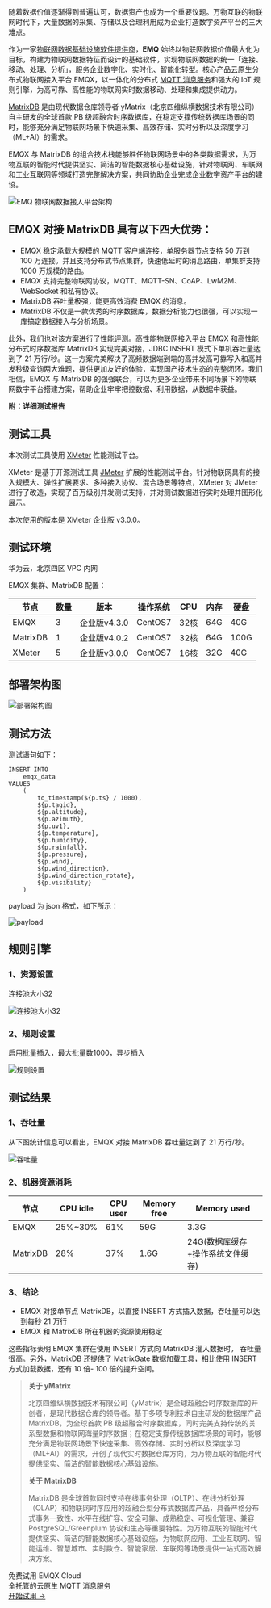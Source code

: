 随着数据价值逐渐得到普遍认可，数据资产也成为一个重要议题。万物互联的物联网时代下，大量数据的采集、存储以及合理利用成为企业打造数字资产平台的三大难点。

作为一家[物联网数据基础设施软件提供商](https://www.emqx.com/zh)，**EMQ** 始终以物联网数据价值最大化为目标，构建为物联网数据特征而设计的基础软件，实现物联网数据的统一「连接、移动、处理、分析」，服务企业数字化、实时化、智能化转型。核心产品云原生分布式物联网接入平台 EMQX，以一体化的分布式 [MQTT 消息服务](https://www.emqx.com/zh/products/emqx)和强大的 IoT 规则引擎，为高可靠、高性能的物联网实时数据移动、处理和集成提供动力。

[MatrixDB](https://www.ymatrix.cn) 是由现代数据仓库领导者 yMatrix（北京四维纵横数据技术有限公司）自主研发的全球首款 PB 级超融合时序数据库，在稳定支撑传统数据库场景的同时，能够充分满足物联网场景下快速采集、高效存储、实时分析以及深度学习（ML+AI）的需求。

EMQX 与 MatrixDB 的组合技术栈能够胜任物联网场景中的各类数据需求，为万物互联的智能时代提供坚实、简洁的智能数据核心基础设施，针对物联网、车联网和工业互联网等领域打造完整解决方案，共同协助企业完成企业数字资产平台的建设。

![EMQ 物联网数据接入平台架构](https://assets.emqx.com/images/31113cabcf077ba6e8f4f16eee8a4d83.png)

## EMQX 对接 MatrixDB 具有以下四大优势：

- EMQX 稳定承载大规模的 MQTT 客户端连接，单服务器节点支持 50 万到 100 万连接。并且支持分布式节点集群，快速低延时的消息路由，单集群支持 1000 万规模的路由。
- EMQX 支持完整物联网协议，MQTT、MQTT-SN、CoAP、LwM2M、WebSocket 和私有协议。
- MatrixDB 吞吐量极强，能更高效消费 EMQX 的消息。
- MatrixDB 不仅是一款优秀的时序数据库，数据分析能力也很强，可以实现一库搞定数据接入与分析场景。

此外，我们也对该方案进行了性能评测。高性能物联网接入平台 EMQX 和高性能分布式时序数据库 MatrixDB 实现完美对接，JDBC INSERT 模式下单机吞吐量达到了 21  万行/秒。这一方案完美解决了高频数据端到端的高并发高可靠写入和高并发秒级查询两大难题，提供更加友好的体验，实现国产技术生态的完整闭环。我们相信，EMQX 与 MatrixDB 的强强联合，可以为更多企业带来不同场景下的物联网数字平台搭建方案，帮助企业牢牢把控数据、利用数据，从数据中获益。



**附：详细测试报告**

## 测试工具

本次测试工具使用 [XMeter](https://www.xmeter.net/) 性能测试平台。

XMeter 是基于开源测试工具 [JMeter](https://www.emqx.com/zh/blog/introduction-to-the-open-source-testing-tool-jmeter) 扩展的性能测试平台。针对物联网具有的接入规模大、弹性扩展要求、多种接入协议、混合场景等特点，XMeter 对 JMeter 进行了改造，实现了百万级别并发测试支持，并对测试数据进行实时处理并图形化展示。

本次使用的版本是 XMeter 企业版 v3.0.0。

## 测试环境

华为云，北京四区 VPC 内网

EMQX 集群、MatrixDB 配置：

| 节点     | 数量 | 版本         | 操作系统 | CPU  | 内存 | 硬盘 |
| -------- | ---- | ------------ | -------- | ---- | ---- | ---- |
| EMQX    | 3    | 企业版v4.3.0 | CentOS7  | 32核 | 64G  | 40G  |
| MatrixDB | 1    | 企业版v4.0.2 | CentOS7  | 32核 | 64G  | 100G |
| XMeter   | 5    | 企业版v3.0.0 | CentOS7  | 16核 | 32G  | 40G  |

## 部署架构图

![部署架构图](https://assets.emqx.com/images/50a20795245eca1727291d00e98ec5d7.png)

## 测试方法

测试语句如下：

```
INSERT INTO
	emqx_data
VALUES
	(
		to_timestamp(${p.ts} / 1000),
		${p.tagid},
		${p.altitude},
		${p.azimuth},
		${p.uv1},
		${p.temperature},
		${p.humidity},
		${p.rainfall},
		${p.pressure},
		${p.wind},
		${p.wind_direction},
		${p.wind_direction_rotate},
		${p.visibility}
	)
```

payload 为 json 格式，如下所示：

![payload](https://assets.emqx.com/images/2814c9c6d0ffe4d585b093fd10ea528f.png)

## 规则引擎

### 1、资源设置

连接池大小32

![连接池大小32](https://assets.emqx.com/images/07bff69acb38621487c96f2b6695696c.png)

### 2、规则设置

启用批量插入，最大批量数1000，异步插入

![规则设置](https://assets.emqx.com/images/07c9342bf5330dd63fb991f1785bfc3c.png)

## 测试结果

### 1、吞吐量

从下图统计信息可以看出，EMQX 对接 MatrixDB 吞吐量达到了 21 万行/秒。

![吞吐量](https://assets.emqx.com/images/823baebd9ea5a10e7498e518467a2b4a.png)

### 2、机器资源消耗

| 节点     | CPU idle | CPU user | Memory free | Memory used                      |
| -------- | -------- | -------- | ----------- | -------------------------------- |
| EMQX    | 25%~30%  | 61%      | 59G         | 3.3G                             |
| MatrixDB | 28%      | 37%      | 1.6G        | 24G(数据库缓存+操作系统文件缓存) |

### 3、结论

- EMQX 对接单节点 MatrixDB，以直接 INSERT 方式插入数据，吞吐量可以达到每秒 21 万行
- EMQX 和 MatrixDB 所在机器的资源使用稳定

这些指标表明 EMQX 集群在使用 INSERT 方式向 MatrixDB 灌入数据时， 吞吐量很高。另外，MatrixDB 还提供了 MatrixGate 数据加载工具，相比使用 INSERT 方式加载数据，还有 10 倍- 100 倍的提升空间。



> **关于 yMatrix**
>
> 北京四维纵横数据技术有限公司（yMatrix）是全球超融合时序数据库的开创者，是现代数据仓库的领导者。基于多项专利技术自主研发的数据库产品 MatrixDB，为全球首款 PB  级超融合时序数据库，同时完美支持传统的关系型数据和物联网海量时序数据；在稳定支撑传统数据库场景的同时，能够充分满足物联网场景下快速采集、高效存储、实时分析以及深度学习（ML+AI）的需求，开创了现代实时数据仓库方向，为万物互联的智能时代提供坚实、简洁的智能数据核心基础设施。
>
> **关于 MatrixDB**
>
> MatrixDB  是全球首款同时支持在线事务处理（OLTP）、在线分析处理（OLAP）和物联网时序应用的超融合型分布式数据库产品，具备严格分布式事务一致性、水平在线扩容、安全可靠、成熟稳定、可视化管理、兼容 PostgreSQL/Greenplum  协议和生态等重要特性。为万物互联的智能时代提供坚实、简洁的智能数据核心基础设施，为物联网应用、工业互联网、智能运维、智慧城市、实时数仓、智能家居、车联网等场景提供一站式高效解决方案。


<section class="promotion">
    <div>
        免费试用 EMQX Cloud
        <div class="is-size-14 is-text-normal has-text-weight-normal">全托管的云原生 MQTT 消息服务</div>
    </div>
    <a href="https://www.emqx.com/zh/signup?continue=https://cloud.emqx.com/console/deployments/0?oper=new" class="button is-gradient px-5">开始试用 →</a >
</section>
